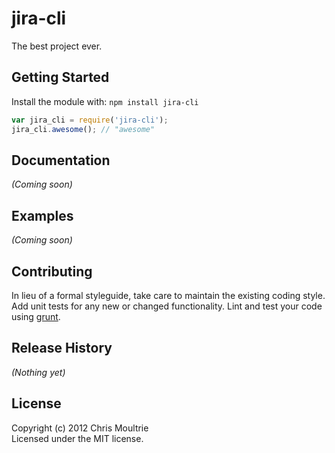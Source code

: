 # jira-cli

The best project ever.

## Getting Started
Install the module with: `npm install jira-cli`

```javascript
var jira_cli = require('jira-cli');
jira_cli.awesome(); // "awesome"
```

## Documentation
_(Coming soon)_

## Examples
_(Coming soon)_

## Contributing
In lieu of a formal styleguide, take care to maintain the existing coding style. Add unit tests for any new or changed functionality. Lint and test your code using [grunt](https://github.com/gruntjs/grunt).

## Release History
_(Nothing yet)_

## License
Copyright (c) 2012 Chris Moultrie  
Licensed under the MIT license.
